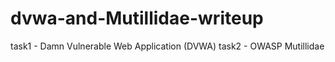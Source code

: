 # dvwa-and-Mutillidae-writeup

task1 - Damn Vulnerable Web Application (DVWA)
task2 - OWASP Mutillidae 


